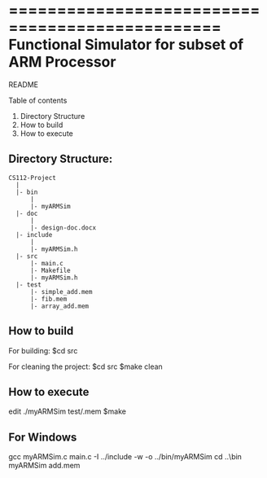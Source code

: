 ================================================
Functional Simulator for subset of ARM Processor
================================================

README

Table of contents
1. Directory Structure
2. How to build
3. How to execute



Directory Structure:
--------------------

```
CS112-Project
  |
  |- bin
      |
      |- myARMSim
  |- doc
      |
      |- design-doc.docx
  |- include
      |
      |- myARMSim.h
  |- src
      |- main.c
      |- Makefile
      |- myARMSim.h
  |- test
      |- simple_add.mem
      |- fib.mem
      |- array_add.mem
```

How to build
------------
For building:
	$cd src

For cleaning the project:
	$cd src
	$make clean


How to execute
--------------
  edit
        ./myARMSim test/<filename>.mem
  $make

For Windows
--------------
gcc myARMSim.c main.c -I ../include -w -o ../bin/myARMSim
cd ..\bin
myARMSim add.mem
